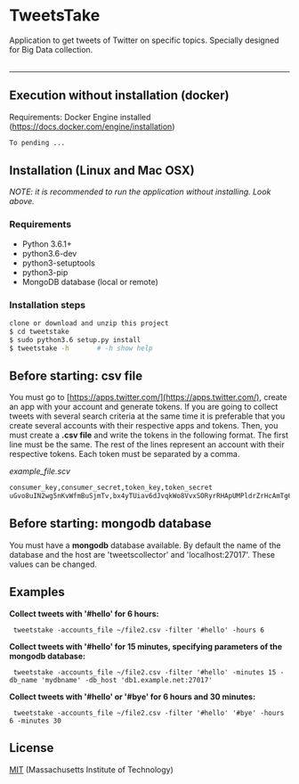 # TweetsTake

Application to get tweets of Twitter on specific topics. Specially designed for Big Data collection.
<br>
<br>

---


## Execution without installation (docker)
Requirements: Docker Engine installed (https://docs.docker.com/engine/installation)
```sh
To pending ...
```

## Installation (Linux and Mac OSX)
*NOTE: it is recommended to run the application without installing. Look above.*

### Requirements
* Python 3.6.1+
* python3.6-dev
* python3-setuptools
* python3-pip
* MongoDB database (local or remote)

### Installation steps
```sh
clone or download and unzip this project
$ cd tweetstake
$ sudo python3.6 setup.py install
$ tweetstake -h       # -h show help
```

## Before starting: csv file
You must go to [https://apps.twitter.com/](https://apps.twitter.com/), create an app with your account and generate tokens. If you are going to collect tweets with several search criteria at the same time it is preferable that you create several accounts with their respective apps and tokens.
Then, you must create a **.csv file** and write the tokens in the following format. The first line must be the same. The rest of the lines represent an account with their respective tokens. Each token must be separated by a comma.

*example_file.scv*
```sh
consumer_key,consumer_secret,token_key,token_secret
uGvo8uIN2wg5nKvWfmBuSjmTv,bx4yTUiav6dJvqkWo8VvxSORyrRHApUMPldrZrHcAmTg6AXl6X,150147078634094680-WItRgONsdhhZc6C7q8n9NWDvYG94aVB,qQ7qj6dbfhbqc69EPSVFzMvPpjy1Rl91RdiJ6WzzKUIas
```

## Before starting: mongodb database

You must have a **mongodb** database available. By default the name of the database and the host are 'tweetscollector' and 'localhost:27017'. These values can be changed.

## Examples

**Collect tweets with '#hello' for 6 hours:**
```console
 tweetstake -accounts_file ~/file2.csv -filter '#hello' -hours 6
```

**Collect tweets with '#hello' for 15 minutes, specifying parameters of the mongodb database:**
```console
 tweetstake -accounts_file ~/file2.csv -filter '#hello' -minutes 15 -db_name 'mydbname' -db_host 'db1.example.net:27017'
```

**Collect tweets with '#hello' or '#bye' for 6 hours and 30 minutes:**
```console
 tweetstake -accounts_file ~/file2.csv -filter '#hello' '#bye' -hours 6 -minutes 30
```


## License
[MIT](LICENSE) (Massachusetts Institute of Technology)
